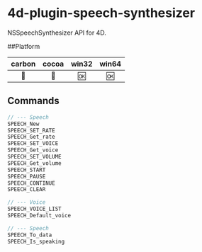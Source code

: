4d-plugin-speech-synthesizer
============================

NSSpeechSynthesizer API for 4D.

##Platform

| carbon | cocoa | win32 | win64 |
|:------:|:-----:|:---------:|:---------:|
|🚫|🚫|🆗|🆗|

Commands
---

```c
// --- Speech
SPEECH_New
SPEECH_SET_RATE
SPEECH_Get_rate
SPEECH_SET_VOICE
SPEECH_Get_voice
SPEECH_SET_VOLUME
SPEECH_Get_volume
SPEECH_START
SPEECH_PAUSE
SPEECH_CONTINUE
SPEECH_CLEAR

// --- Voice
SPEECH_VOICE_LIST
SPEECH_Default_voice

// --- Speech
SPEECH_To_data
SPEECH_Is_speaking
```
